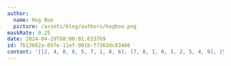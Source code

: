 ```yaml
---
author:
  name: Hog Boo
  picture: /assets/blog/authors/hogboo.png
maskRate: 0.25
date: 2024-04-29T08:00:01.633769
id: 7b13662a-05fe-11ef-901b-f7363dc83486
content: '[[2, 4, 0, 0, 5, 7, 1, 8, 6], [7, 8, 1, 0, 3, 2, 5, 4, 9], [5, 0, 0, 4, 0, 0, 2, 3, 7], [8, 9, 5, 0, 6, 4, 0, 0, 1], [0, 2, 7, 8, 9, 0, 4, 6, 5], [4, 3, 0, 7, 1, 5, 9, 2, 8], [0, 1, 8, 3, 4, 6, 7, 5, 2], [6, 0, 0, 0, 2, 0, 8, 0, 3], [3, 5, 2, 1, 7, 8, 0, 9, 4]]'
---
```

